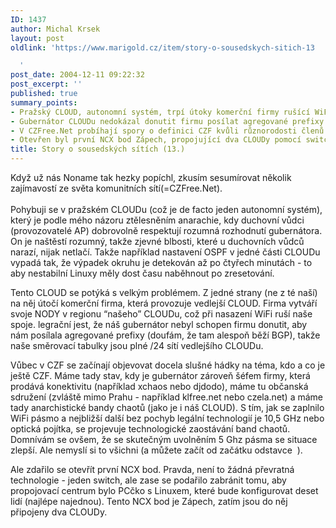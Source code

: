 ```yaml
---
ID: 1437
author: Michal Krsek
layout: post
oldlink: 'https://www.marigold.cz/item/story-o-sousedskych-sitich-13

  '
post_date: 2004-12-11 09:22:32
post_excerpt: ''
published: true
summary_points:
- Pražský CLOUD, autonomní systém, trpí útoky komerční firmy rušící WiFi spoje.
- Gubernátor CLOUDu nedokázal donutit firmu posílat agregované prefixy pro směrování.
- V CZFree.Net probíhají spory o definici CZF kvůli různorodosti členů a technologií.
- Otevřen byl první NCX bod Zápech, propojující dva CLOUDy pomocí switche.
title: Story o sousedských sítích (13.)
---
```


<p>
Když už nás Noname tak hezky popíchl, zkusím sesumírovat několik zajímavostí ze světa komunitních sítí(=CZFree.Net).<br/> <br/>Pohybuji se v pražském CLOUDu (což je de facto jeden autonomní systém), který je podle mého názoru ztělesněním anarachie, kdy duchovní vůdci (provozovatelé AP) dobrovolně respektují rozumná rozhodnutí gubernátora.  On je naštěstí rozumný, takže zjevné blbosti, které u duchovních vůdců narazí,  nijak netlačí. Takže například nastavení OSPF v jedné části CLOUDu vypadá tak, že výpadek okruhu je detekován až po čtyřech minutách - to aby nestabilní Linuxy měly dost času naběhnout po zresetování.</p>

<p>
Tento CLOUD se potýká s velkým problémem. Z jedné strany (ne z té naší) na něj útočí komerční firma, která provozuje vedlejší CLOUD. Firma vytváří svoje NODY v regionu &#8220;našeho&#8221; CLOUDu, což při nasazení WiFi ruší naše spoje. legrační jest, že náš gubernátor nebyl schopen firmu donutit, aby nám posílala agregované prefixy (doufám, že tam alespoň běží BGP),  takže naše směrovací tabulky jsou plné /24 sítí vedlejšího CLOUDu.</p>

<p>
Vůbec v CZF se začínají objevovat docela slušné hádky na téma, kdo a co je ještě CZF. Máme tady stav, kdy je gubernátor zároveň šéfem firmy, která prodává konektivitu (například xchaos nebo djdodo), máme tu občanská sdružení (zvláště mimo Prahu - například klfree.net nebo czela.net) a máme tady anarchistické bandy chaotů (jako je i náš CLOUD).  S tím, jak se zaplnilo WiFi pásmo a nejbližší další bez pochyb legální technologií je 10,5 GHz nebo optická pojítka, se projevuje technologické zaostávání  band chaotů. Domnívám se ovšem, že se skutečným uvolněním 5 Ghz pásma se situace zlepší. Ale nemyslí si to všichni (a můžete začít od začátku odstavce <img  alt="" src="/nucleus/plugins/wysiwyg/editor/images/smiley/msn/shades_smile.gif"/> ).</p>

<p>
Ale zdařilo se otevřít první NCX bod. Pravda, není to žádná převratná technologie - jeden switch, ale zase se podařilo zabránit tomu, aby propojovací centrum bylo PCčko s Linuxem, které bude konfigurovat deset lidí (najlépe najednou). Tento NCX bod je Zápech, zatím jsou do něj připojeny dva CLOUDy.</p>